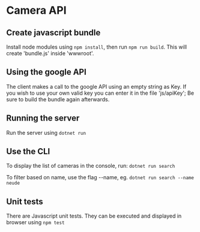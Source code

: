 # Camera API

## Create javascript bundle
Install node modules using `npm install`, then run `npm run build`. This will create 'bundle.js' inside 'wwwroot'.

## Using the google API
The client makes a call to the google API using an empty string as Key. If you wish to use your own valid key you can enter it in the file 'js/apiKey';
Be sure to build the bundle again afterwards.

## Running the server
Run the server using `dotnet run`

## Use the CLI
To display the list of cameras in the console, run: `dotnet run search`

To filter based on name, use the flag --name, eg. `dotnet run search --name neude`

## Unit tests
There are Javascript unit tests. They can be executed and displayed in browser using `npm test`
